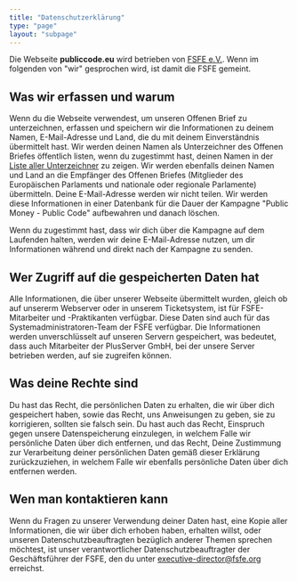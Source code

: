 ```yaml
---
title: "Datenschutzerklärung"
type: "page"
layout: "subpage"
---
```


Die Webseite **publiccode.eu** wird betrieben von [FSFE 
e.V.](https://fsfe.org/about/legal/imprint.html). Wenn im folgenden von 
"wir" gesprochen wird, ist damit die FSFE gemeint.

## Was wir erfassen und warum

Wenn du die Webseite verwendest, um unseren Offenen Brief zu 
unterzeichnen, erfassen und speichern wir die Informationen zu deinem 
Namen, E-Mail-Adresse und Land, die du mit deinem Einverständnis 
übermittelt hast. Wir werden deinen Namen als Unterzeichner des Offenen 
Briefes öffentlich listen, wenn du zugestimmt hast, deinen Namen in der 
[Liste aller Unterzeichner](/openletter/all-signatures) zu zeigen. Wir 
werden ebenfalls deinen Namen und Land an die Empfänger des Offenen 
Briefes (Mitglieder des Europäischen Parlaments und nationale oder 
regionale Parlamente) übermitteln. Deine E-Mail-Adresse werden wir 
nicht teilen. Wir werden diese Informationen in einer Datenbank für die 
Dauer der Kampagne "Public Money - Public Code" aufbewahren und danach 
löschen.

Wenn du zugestimmt hast, dass wir dich über die Kampagne auf dem 
Laufenden halten, werden wir deine E-Mail-Adresse nutzen, um dir 
Informationen während und direkt nach der Kampagne zu senden.


## Wer Zugriff auf die gespeicherten Daten hat

Alle Informationen, die über unserer Webseite übermittelt wurden, 
gleich ob auf unsererm Webserver oder in unserem Ticketsystem, ist für 
FSFE-Mitarbeiter und -Praktikanten verfügbar. Diese Daten sind auch für 
das Systemadministratoren-Team der FSFE verfügbar. Die Informationen 
werden unverschlüsselt auf unseren Servern gespeichert, was bedeutet, 
dass auch Mitarbeiter der PlusServer GmbH, bei der unsere Server 
betrieben werden, auf sie zugreifen können.

## Was deine Rechte sind

Du hast das Recht, die persönlichen Daten zu erhalten, die wir über 
dich gespeichert haben, sowie das Recht, uns Anweisungen zu geben, sie 
zu korrigieren, sollten sie falsch sein. Du hast auch das Recht, 
Einspruch gegen unsere Datenspeicherung einzulegen, in welchem Falle 
wir persönliche Daten über dich entfernen, und das Recht, Deine 
Zustimmung zur Verarbeitung deiner persönlichen Daten gemäß dieser 
Erklärung zurückzuziehen, in welchem Falle wir ebenfalls persönliche 
Daten über dich entfernen werden.

## Wen man kontaktieren kann

Wenn du Fragen zu unserer Verwendung deiner Daten hast, eine Kopie 
aller Informationen, die wir über dich erhoben haben, erhalten willst, 
oder unseren Datenschutzbeauftragten bezüglich anderer Themen sprechen 
möchtest, ist unser verantwortlicher Datenschutzbeauftragter der 
Geschäftsführer der FSFE, den du unter 
[executive-director@fsfe.org](mailto:executive-director@fsfe.org) 
erreichst.
